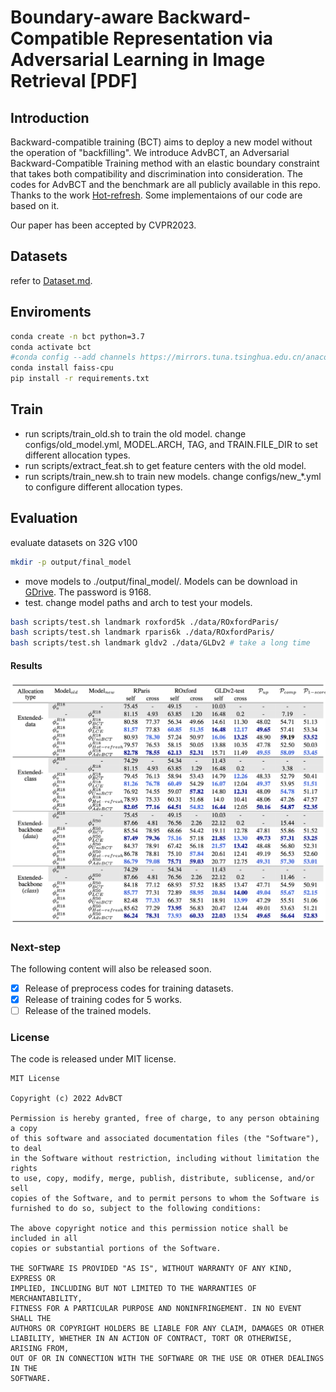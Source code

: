 # Boundary-aware Backward-Compatible Representation via Adversarial Learning in Image Retrieval [PDF]
## Introduction
Backward-compatible training (BCT) aims to deploy a new model without the operation of "backfilling". We introduce AdvBCT, an Adversarial Backward-Compatible Training method with an elastic boundary constraint that takes both compatibility and discrimination into consideration. The codes for AdvBCT and the benchmark are all publicly available in this repo.
Thanks to the work [Hot-refresh](https://github.com/TencentARC/OpenCompatible). Some implementaions of our code are based on it.

Our paper has been accepted by CVPR2023.
## Datasets
refer to [Dataset.md](./data_loaders/Dataset.md).
## Enviroments
```bash
conda create -n bct python=3.7
conda activate bct
#conda config --add channels https://mirrors.tuna.tsinghua.edu.cn/anaconda/cloud/conda-forge/
conda install faiss-cpu
pip install -r requirements.txt
```

## Train
* run scripts/train_old.sh to train the old model. change configs/old_model.yml, MODEL.ARCH, TAG, and TRAIN.FILE_DIR to set different allocation types.
* run scripts/extract_feat.sh to get feature centers with the old model.
* run scripts/train_new.sh to train new models. change configs/new_*.yml to configure different allocation types.
## Evaluation
evaluate datasets on 32G v100

```bash
mkdir -p output/final_model
```
* move models to ./output/final_model/.
Models can be download in [GDrive](https://drive.google.com/drive/folders/1sjlvFiEJTF2Zkt-Tal1KH-Gce_Wra9EH?usp=share_link). The password is 9168.
* test. change model paths and arch to test your models.
```bash
bash scripts/test.sh landmark roxford5k ./data/ROxfordParis/
bash scripts/test.sh landmark rparis6k ./data/ROxfordParis/
bash scripts/test.sh landmark gldv2 ./data/GLDv2 # take a long time
```

####  Results
![alt results](./utils/result.png)

### Next-step
The following content will also be released soon.
- [x] Release of preprocess codes for training datasets.
- [x] Release of training codes for 5 works.
- [ ] Release of the trained models.

### License
The code is released under MIT license.
```plaintext
MIT License

Copyright (c) 2022 AdvBCT

Permission is hereby granted, free of charge, to any person obtaining a copy
of this software and associated documentation files (the "Software"), to deal
in the Software without restriction, including without limitation the rights
to use, copy, modify, merge, publish, distribute, sublicense, and/or sell
copies of the Software, and to permit persons to whom the Software is
furnished to do so, subject to the following conditions:

The above copyright notice and this permission notice shall be included in all
copies or substantial portions of the Software.

THE SOFTWARE IS PROVIDED "AS IS", WITHOUT WARRANTY OF ANY KIND, EXPRESS OR
IMPLIED, INCLUDING BUT NOT LIMITED TO THE WARRANTIES OF MERCHANTABILITY,
FITNESS FOR A PARTICULAR PURPOSE AND NONINFRINGEMENT. IN NO EVENT SHALL THE
AUTHORS OR COPYRIGHT HOLDERS BE LIABLE FOR ANY CLAIM, DAMAGES OR OTHER
LIABILITY, WHETHER IN AN ACTION OF CONTRACT, TORT OR OTHERWISE, ARISING FROM,
OUT OF OR IN CONNECTION WITH THE SOFTWARE OR THE USE OR OTHER DEALINGS IN THE
SOFTWARE.
```